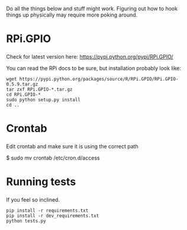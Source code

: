 Do all the things below and stuff might work.  Figuring out how to hook
things up physically may require more poking around.

###
# RPi.GPIO
###

Check for latest version here: https://pypi.python.org/pypi/RPi.GPIO/

You can read the RPi docs to be sure, but installation probably look like:

    wget https://pypi.python.org/packages/source/R/RPi.GPIO/RPi.GPIO-0.5.9.tar.gz
    tar zxf RPi.GPIO-*.tar.gz
    cd RPi.GPIO-*
    sudo python setup.py install
    cd ..


###
# Crontab
###

Edit crontab and make sure it is using the correct path

$ sudo mv crontab /etc/cron.d/access


###
# Running tests
###

If you feel so inclined.

    pip install -r requirements.txt
    pip install -r dev_requirements.txt
    python tests.py

